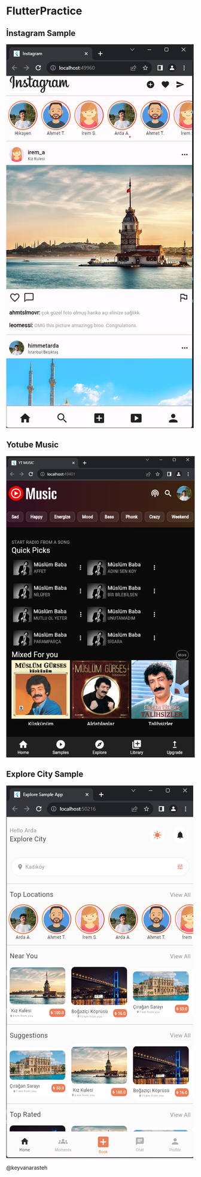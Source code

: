 # FlutterPractice

## İnstagram Sample

![Alt text](image.png)

## Yotube Music

![Alt text](image-1.png)

## Explore City Sample

![Alt text](image-2.png)

@keyvanarasteh
